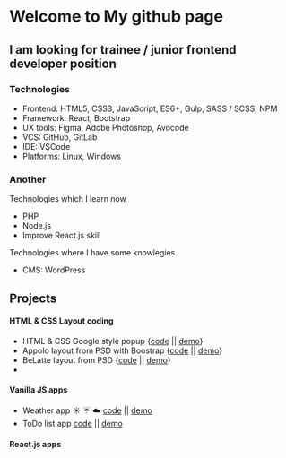 Welcome to My github page
==================

## I am looking for trainee / junior frontend developer position

### Technologies
- Frontend: HTML5, CSS3, JavaScript, ES6+, Gulp, SASS / SCSS, NPM
- Framework: React, Bootstrap
- UX tools: Figma, Adobe Photoshop, Avocode
- VCS: GitHub, GitLab
- IDE: VSCode
- Platforms: Linux, Windows

### Another 
Technologies which I learn now
- PHP
- Node.js
- Improve React.js skill

Technologies where I have some knowlegies
- CMS: WordPress

## Projects

#### HTML & CSS Layout coding
- HTML & CSS Google style popup
{[code](https://github.com/master-bogdan/html-css-popup) || [demo](https://master-bogdan.github.io/html-css-popup/)}
- Appolo layout from PSD with Boostrap
{[code](https://github.com/master-bogdan/apollo-bootstrap-project) || [demo](https://master-bogdan.github.io/apollo-bootstrap-project/)}
- BeLatte layout from PSD
{[code](https://github.com/master-bogdan/belatte) || [demo](https://master-bogdan.github.io/belatte/)}
- 

#### Vanilla JS apps
- Weather app :sunny: :umbrella: :cloud:
[code](https://github.com/master-bogdan/weather-app) || [demo](https://master-bogdan.github.io/weather-app/)
- ToDo list app
[code](https://github.com/master-bogdan/js-todo-list) || [demo](https://master-bogdan.github.io/js-todo-list/)


#### React.js apps
